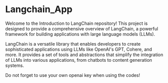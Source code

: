 # Langchain_App
Welcome to the Introduction to LangChain repository! This project is designed to provide a comprehensive overview of LangChain, a powerful framework for building applications with large language models (LLMs).

LangChain is a versatile library that enables developers to create sophisticated applications using LLMs like OpenAI's GPT, Cohere, and more. It provides a set of tools and abstractions that simplify the integration of LLMs into various applications, from chatbots to content generation systems.

Do not forget to use your own openai key when using the codes!

